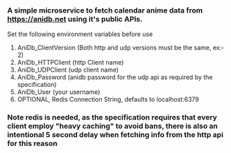 ### A simple microservice to fetch calendar anime data from https://anidb.net using it's public APIs.
Set the following environment variables before use
1. AniDb_ClientVersion (Both http and udp versions must be the same, ex:- 2)
2. AniDb_HTTPClient (http Client name)
3. AniDb_UDPClient (udp client name)
4. AniDb_Password (anidb password for the udp api as required by the specification)
5. AniDb_User (your username)
6. OPTIONAL, Redis Connection String, defaults to localhost:6379
### Note redis is needed, as the specification requires that every client employ "heavy caching" to avoid bans, there is also an intentional 5 second delay when fetching info from the http api for this reason
